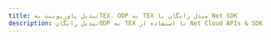 ---title: تبدیل پاورپوینت بهTEX، ODP به TEX مبدل رایگان یا Net SDKdescription: تبدیل رایگانODP به TEX با استفاده از Net Cloud APIs & SDK. همچنین اسناد Microsoft PowerPoint را در Cloud ایجاد، ویرایش و رندر کنید.---